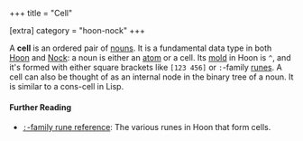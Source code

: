 +++
title = "Cell"

[extra]
category = "hoon-nock"
+++

A **cell** is an ordered pair of [nouns](/reference/glossary/noun). It is a
fundamental data type in both [Hoon](/reference/glossary/hoon) and
[Nock](/reference/glossary/cell): a noun is either an
[atom](/reference/glossary/atom) or a cell. Its [mold](/reference/glossary/mold)
in Hoon is `^`, and it's formed with either square brackets like `[123 456]` or
`:`-family [runes](/reference/glossary/rune). A cell can also be thought of as
an internal node in the binary tree of a noun. It is similar to a cons-cell in
Lisp.

#### Further Reading

- [`:`-family rune reference](/reference/hoon/rune/col): The various runes in
  Hoon that form cells.
